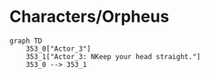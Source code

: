 # Characters/Orpheus


```mermaid
graph TD
    353_0["Actor_3"]
    353_1["Actor_3: NKeep your head straight."]
    353_0 --> 353_1
```